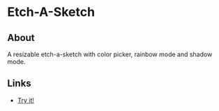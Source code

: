 # Etch-A-Sketch

## About
A resizable etch-a-sketch with color picker, rainbow mode and shadow mode.

## Links
- [Try it!](https://datoprak.github.io/etch-a-sketch/)
